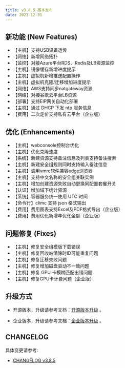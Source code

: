 ```yaml
---
title: v3.8.5 版本发布
date: 2021-12-31
---
```


## 新功能 (New Features)

- 【主机】支持USB设备透传
- 【网络】新增网络拓扑
- 【监控】对接Azure平台RDS、Redis及LB资源监控
- 【主机】镜像缓存新增进度提示
- 【主机】虚拟机新增推送配置操作
- 【主机】虚拟机克隆/迁移增加进度提示
- 【网络】AWS支持同步natgateway资源
- 【网络】对接谷歌云平台LB资源
- 【部署】支持EIP网关自动化部署
- 【主机】通过 DHCP 下发 ntp 服务信息
- 【费用】二次定价支持私有云平台（企业版）

## 优化 (Enhancements)

- 【主机】webconsole控制台优化
- 【主机】优化克隆速度
- 【系统】新建资源支持备注信息及列表支持备注搜索
- 【主机】新建安全组规则同时支持输入备注信息
- 【主机】调用vmrc软件兼容edge浏览器
- 【主机】支持中文名称的安全组关联实例
- 【主机】增加创建资源失败自动更换同配置套餐开关
- 【认证】增加域下统计资源
- 【系统】容器服务统一使用 UTC 时间
- 【命令行】climc 支持 json 格式输出
- 【费用】费用图表支持Excel及PDF格式导出（企业版）
- 【费用】费用优化新增年优化金额（企业版）

## 问题修复 (Fixes)

- 【主机】修复安全组模版下载错误
- 【主机】修复回收站清除时ID可能重复问题
- 【主机】修复迁移失败问题
- 【主机】修复增加磁盘驱动不一致问题
- 【主机】修复 GPU 卡模糊匹配出错问题
- 【主机】修复GPU卡计费问题（企业版）

## 升级方式

- 开源版本，升级请参考文档：[开源版本升级](https://www.cloudpods.org/zh/docs/setup/upgrade/) 。

- 企业版本，升级请参考文档：[企业版本升级](https://docs.yunion.cn/zh/docs/quick/upgrade/) 。

## CHANGELOG

具体变更请参考:

- [CHANGELOG v3.8.5](https://www.cloudpods.org/zh/docs/development/changelog/release-3.8/3-8-5/)
